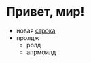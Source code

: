 # Привет, мир!

- новая [строка](https://github.com/olesar/lingdata)
- пролдж
  - ролд
  - апрмоилд
